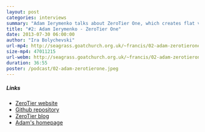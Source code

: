 ```yaml
---
layout: post
categories: interviews
summary: "Adam Ierymenko talks about ZeroTier One, which creates flat virtual Ethernet networks of almost unlimited size. He describes how this lets people experiment with new ways of using networking."
title: "#2: Adam Ierymenko - ZeroTier One"
date: 2013-07-30 06:00:00
author: "Ira Bolychevski"
url-mp4: http://seagrass.goatchurch.org.uk/~francis/02-adam-zerotierone.mp4
size-mp4: 47011215
url-webm: http://seagrass.goatchurch.org.uk/~francis/02-adam-zerotierone.webm
duration: 36:55
poster: /podcast/02-adam-zerotierone.jpeg
---
```


<h5>Links</h5>
<ul>
  <li><a href="https://www.zerotier.com/">ZeroTier website</a></li>
  <li><a href="https://github.com/zerotier/ZeroTierOne">Github repository</a></li>
  <li><a href="http://blog.zerotier.com/">ZeroTier blog</a></li>
  <li><a href="http://adam.ierymenko.name/">Adam's homepage</a></li>
</ul>
